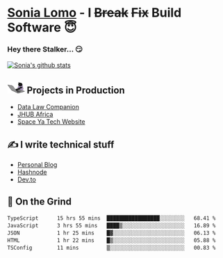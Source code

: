 # [Sonia Lomo](https://sonylomo.github.io/) - I ~~Break~~ ~~Fix~~ Build Software 😇
### Hey there Stalker... 😏 

<a href="https://github.com/sonylomo/github-readme-stats">
  <img align="center" src="https://media.giphy.com/media/lU05nFSW6Y2A/giphy.gif" alt="Sonia's github stats" />
</a>

## <img src="assets/devcat.gif" width="40"> Projects in Production
- [Data Law Companion](https://datalawcompanion.org/)
- [JHUB Africa](https://jhubafrica.com/)
- [Space Ya Tech Website](https://www.spaceyatech.com/)

## ✍️ I write technical stuff
- [Personal Blog](https://sonylomo-github-io.vercel.app/blog)
- [Hashnode](https://sonylomo.hashnode.dev/)
- [Dev.to](https://dev.to/sonylomo)

## 🤡 On the Grind
<!--START_SECTION:waka-->

```txt
TypeScript      15 hrs 55 mins  █████████████████░░░░░░░░   68.41 %
JavaScript      3 hrs 55 mins   ████▒░░░░░░░░░░░░░░░░░░░░   16.89 %
JSON            1 hr 25 mins    █▓░░░░░░░░░░░░░░░░░░░░░░░   06.13 %
HTML            1 hr 22 mins    █▒░░░░░░░░░░░░░░░░░░░░░░░   05.88 %
TSConfig        11 mins         ▒░░░░░░░░░░░░░░░░░░░░░░░░   00.83 %
```

<!--END_SECTION:waka-->
